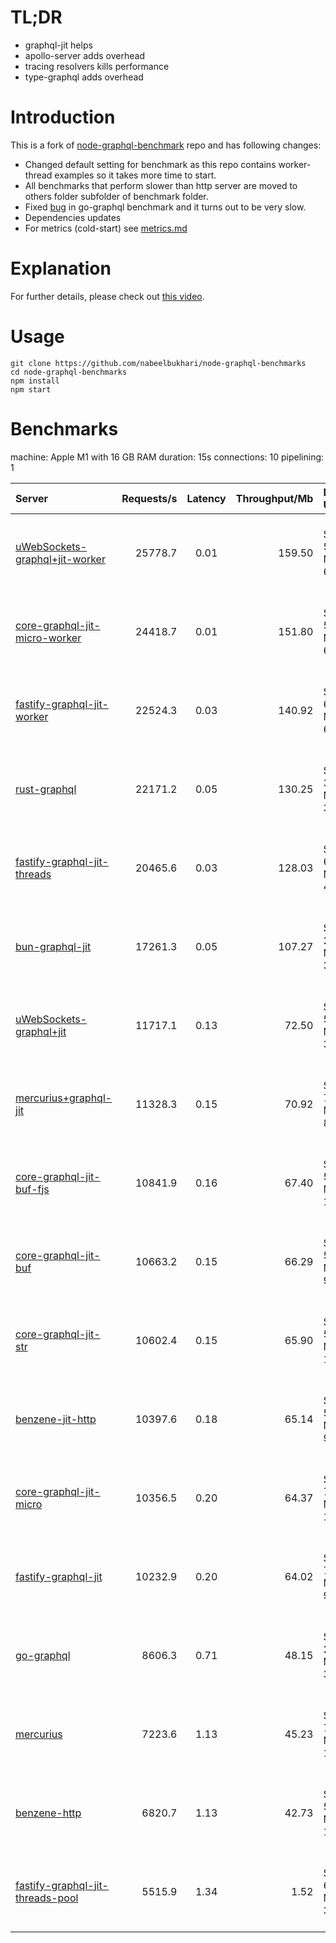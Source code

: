 # TL;DR

- graphql-jit helps
- apollo-server adds overhead
- tracing resolvers kills performance
- type-graphql adds overhead

# Introduction

This is a fork of [node-graphql-benchmark](https://github.com/benawad/node-graphql-benchmarks) repo and has following changes:

- Changed default setting for benchmark as this repo contains worker-thread examples so it takes more time to start.
- All benchmarks that perform slower than http server are moved to others folder subfolder of benchmark folder.
- Fixed [bug](https://github.com/nabeelbukhari/node-graphql-benchmarks/blob/127b19c31d8eeba25a66889f58d3518bf082b556/other-benchmarks/go-gql/server.go#L25) in go-graphql benchmark and it turns out to be very slow.
- Dependencies updates
- For metrics (cold-start) see [metrics.md](METRICS.md)

# Explanation

For further details, please check out [this video](https://www.youtube.com/watch?v=JbV7MCeEPb8).

# Usage

```
git clone https://github.com/nabeelbukhari/node-graphql-benchmarks
cd node-graphql-benchmarks
npm install
npm start
```

# Benchmarks
machine: Apple M1 with 16 GB RAM
duration: 15s
connections: 10
pipelining: 1

| Server                                                                                                                                            | Requests/s | Latency | Throughput/Mb | Memory Usage                    | CPU Usage                                     |
| :--                                                                                                                                               | --:        | :-:     | --:           | :--                             | :--                                           |
| [uWebSockets-graphql+jit-worker](https://github.com/benawad/node-graphql-benchmarks/tree/master/benchmarks/uWebSockets-graphql+jit-worker.js)     | 25778.7    | 0.01    | 159.50        | Startup: 50.92MB, Max: 607.52MB | User: 42478.74 sec(s), System: 5981.34 sec(s) |
| [core-graphql-jit-micro-worker](https://github.com/benawad/node-graphql-benchmarks/tree/master/benchmarks/core-graphql-jit-micro-worker.js)       | 24418.7    | 0.01    | 151.80        | Startup: 51.86MB, Max: 601.63MB | User: 43302.26 sec(s), System: 5885.66 sec(s) |
| [fastify-graphql-jit-worker](https://github.com/benawad/node-graphql-benchmarks/tree/master/benchmarks/fastify-graphql-jit-worker.js)             | 22524.3    | 0.03    | 140.92        | Startup: 60.91MB, Max: 656.77MB | User: 41470.41 sec(s), System: 5872.09 sec(s) |
| [rust-graphql](https://github.com/benawad/node-graphql-benchmarks/tree/master/benchmarks/rust-graphql.js)                                         | 22171.2    | 0.05    | 130.25        | Startup: 38.66MB, Max: 39.06MB  | User: 2.90 sec(s), System: 0.50 sec(s)        |
| [fastify-graphql-jit-threads](https://github.com/benawad/node-graphql-benchmarks/tree/master/benchmarks/fastify-graphql-jit-threads.js)           | 20465.6    | 0.03    | 128.03        | Startup: 62.20MB, Max: 406.61MB | User: 40679.48 sec(s), System: 6427.14 sec(s) |
| [bun-graphql-jit](https://github.com/benawad/node-graphql-benchmarks/tree/master/benchmarks/bun-graphql-jit.js)                                   | 17261.3    | 0.05    | 107.27        | Startup: 29.11MB, Max: 36.34MB  | User: 4.40 sec(s), System: 2.35 sec(s)        |
| [uWebSockets-graphql+jit](https://github.com/benawad/node-graphql-benchmarks/tree/master/benchmarks/uWebSockets-graphql+jit.js)                   | 11717.1    | 0.13    | 72.50         | Startup: 52.34MB, Max: 345.77MB | User: 26744.50 sec(s), System: 4616.30 sec(s) |
| [mercurius+graphql-jit](https://github.com/benawad/node-graphql-benchmarks/tree/master/benchmarks/mercurius+graphql-jit.js)                       | 11328.3    | 0.15    | 70.92         | Startup: 75.42MB, Max: 82.33MB  | User: 13260.18 sec(s), System: 804.50 sec(s)  |
| [core-graphql-jit-buf-fjs](https://github.com/benawad/node-graphql-benchmarks/tree/master/benchmarks/core-graphql-jit-buf-fjs.js)                 | 10841.9    | 0.16    | 67.40         | Startup: 58.61MB, Max: 101.97MB | User: 27831.61 sec(s), System: 1322.16 sec(s) |
| [core-graphql-jit-buf](https://github.com/benawad/node-graphql-benchmarks/tree/master/benchmarks/core-graphql-jit-buf.js)                         | 10663.2    | 0.15    | 66.29         | Startup: 52.91MB, Max: 93.36MB  | User: 27372.09 sec(s), System: 1628.83 sec(s) |
| [core-graphql-jit-str](https://github.com/benawad/node-graphql-benchmarks/tree/master/benchmarks/core-graphql-jit-str.js)                         | 10602.4    | 0.15    | 65.90         | Startup: 53.52MB, Max: 100.36MB | User: 27487.35 sec(s), System: 1345.96 sec(s) |
| [benzene-jit-http](https://github.com/benawad/node-graphql-benchmarks/tree/master/benchmarks/benzene-jit-http.js)                                 | 10397.6    | 0.18    | 65.14         | Startup: 53.16MB, Max: 97.80MB  | User: 28704.27 sec(s), System: 1201.85 sec(s) |
| [core-graphql-jit-micro](https://github.com/benawad/node-graphql-benchmarks/tree/master/benchmarks/core-graphql-jit-micro.js)                     | 10356.5    | 0.20    | 64.37         | Startup: 70.08MB, Max: 100.20MB | User: 13791.71 sec(s), System: 681.91 sec(s)  |
| [fastify-graphql-jit](https://github.com/benawad/node-graphql-benchmarks/tree/master/benchmarks/fastify-graphql-jit.js)                           | 10232.9    | 0.20    | 64.02         | Startup: 79.88MB, Max: 99.59MB  | User: 13527.90 sec(s), System: 686.47 sec(s)  |
| [go-graphql](https://github.com/benawad/node-graphql-benchmarks/tree/master/benchmarks/go-graphql.js)                                             | 8606.3     | 0.71    | 48.15         | Startup: 29.11MB, Max: 36.05MB  | User: 4.11 sec(s), System: 2.99 sec(s)        |
| [mercurius](https://github.com/benawad/node-graphql-benchmarks/tree/master/benchmarks/mercurius.js)                                               | 7223.6     | 1.13    | 45.23         | Startup: 75.45MB, Max: 106.41MB | User: 13792.65 sec(s), System: 668.08 sec(s)  |
| [benzene-http](https://github.com/benawad/node-graphql-benchmarks/tree/master/benchmarks/benzene-http.js)                                         | 6820.7     | 1.13    | 42.73         | Startup: 51.78MB, Max: 107.13MB | User: 14279.67 sec(s), System: 640.61 sec(s)  |
| [fastify-graphql-jit-threads-pool](https://github.com/benawad/node-graphql-benchmarks/tree/master/benchmarks/fastify-graphql-jit-threads-pool.js) | 5515.9     | 1.34    | 1.52          | Startup: 61.95MB, Max: 322.86MB | User: 27729.25 sec(s), System: 1346.91 sec(s) |
